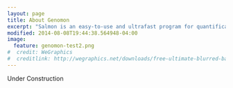 ```yaml
---
layout: page
title: About Genomon 
excerpt: "Salmon is an easy-to-use and ultrafast program for quantification from RNA-seq data"
modified: 2014-08-08T19:44:38.564948-04:00
image:
  feature: genomon-test2.png
#  credit: WeGraphics
#  creditlink: http://wegraphics.net/downloads/free-ultimate-blurred-background-pack/
---
```


Under Construction

